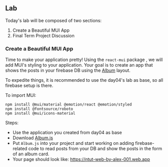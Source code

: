 ## Lab

Today's lab will be composed of two sections:
1. Create a Beautiful MUI App
2. Final Term Project Discussion

### Create a Beautiful MUI App

Time to make your application pretty! Using the `react-mui` package , we will add MUI's styling to your application. Your goal is to create an app that shows the posts in your firebase DB using the [Album](https://mui.com/material-ui/getting-started/templates/album/) layout.

To expedite things, it is recommended to use the day04's lab as base, so all firebase setup is there.

To import MUI:
```
npm install @mui/material @emotion/react @emotion/styled
npm install @fontsource/roboto
npm install @mui/icons-material
```

Steps:
* Use the application you created from day04 as base
* Download [Album.js](https://github.com/mui/material-ui/blob/v5.11.0/docs/data/material/getting-started/templates/album/Album.js)
* Put `Album.js` into your project and start working on adding firebase-related code to read posts from your DB and show the posts in the form of an album card.
* Your page should look like: https://ntut-web-by-alex-001.web.app
